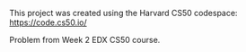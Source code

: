 This project was created using the Harvard CS50 codespace: https://code.cs50.io/

Problem from Week 2 EDX CS50 course.
